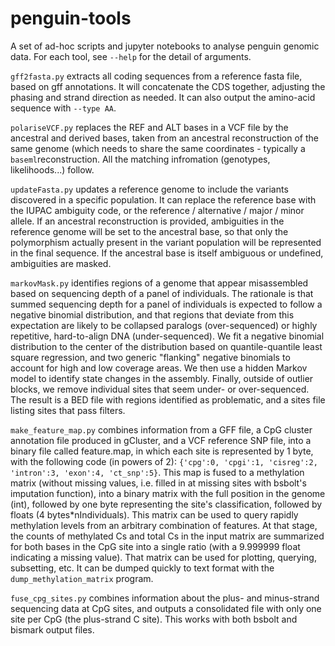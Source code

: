 # penguin-tools

A set of ad-hoc scripts and jupyter notebooks to analyse penguin genomic data. For each tool, see `--help` for the detail of arguments.

`gff2fasta.py` extracts all coding sequences from a reference fasta file, based on gff annotations. It will concatenate the CDS together, adjusting the phasing and strand direction as needed. It can also output the amino-acid sequence with `--type AA`.

`polariseVCF.py` replaces the REF and ALT bases in a VCF file by the ancestral and derived bases, taken from an ancestral reconstruction of the same genome (which needs to share the same coordinates - typically a `baseml`reconstruction. All the matching infromation (genotypes, likelihoods...) follow.

`updateFasta.py` updates a reference genome to include the variants discovered in a specific population. It can replace the reference base with the IUPAC ambiguity code, or the reference / alternative / major / minor allele. If an ancestral reconstruction is provided, ambiguities in the reference genome will be set to the ancestral base, so that only the polymorphism actually present in the variant population will be represented in the final sequence. If the ancestral base is itself ambiguous or undefined, ambiguities are masked.

`markovMask.py` identifies regions of a genome that appear misassembled based on sequencing depth of a panel of individuals. The rationale is that summed sequencing depth for a panel of individuals is expected to follow a negative binomial distribution, and that regions that deviate from this expectation are likely to be collapsed paralogs (over-sequenced) or highly repetitive, hard-to-align DNA (under-sequenced). We fit a negative binomial distribution to the center of the distribution based on quantile-quantile least square regression, and two generic "flanking" negative binomials to account for high and low coverage areas. We then use a hidden Markov model to identify state changes in the assembly. Finally, outside of outlier blocks, we remove individual sites that seem under- or over-sequenced. The result is a BED file with regions identified as problematic, and a sites file listing sites that pass filters.

`make_feature_map.py` combines information from a GFF file, a CpG cluster annotation file produced in gCluster, and a VCF reference SNP file, into a binary file called feature.map, in which each site is represented by 1 byte, with the following code (in powers of 2): `{'cpg':0, 'cpgi':1, 'cisreg':2, 'intron':3, 'exon':4, 'ct_snp':5}`. This map is fused to a methylation matrix (without missing values, i.e. filled in at missing sites with bsbolt's imputation function), into a binary matrix with the full position in the genome (int), followed by one byte representing the site's classification, followed by floats (4 bytes*nIndividuals). This matrix can be used to query rapidly methylation levels from an arbitrary combination of features. At that stage, the counts of methylated Cs and total Cs in the input matrix are summarized for both bases in the CpG site into a single ratio (with a 9.999999 float indicating a missing value). That matrix can be used for plotting, querying, subsetting, etc. It can be dumped quickly to text format with the `dump_methylation_matrix` program.

`fuse_cpg_sites.py` combines information about the plus- and minus-strand sequencing data at CpG sites, and outputs a consolidated file with only one site per CpG (the plus-strand C site). This works with both bsbolt and bismark output files.
